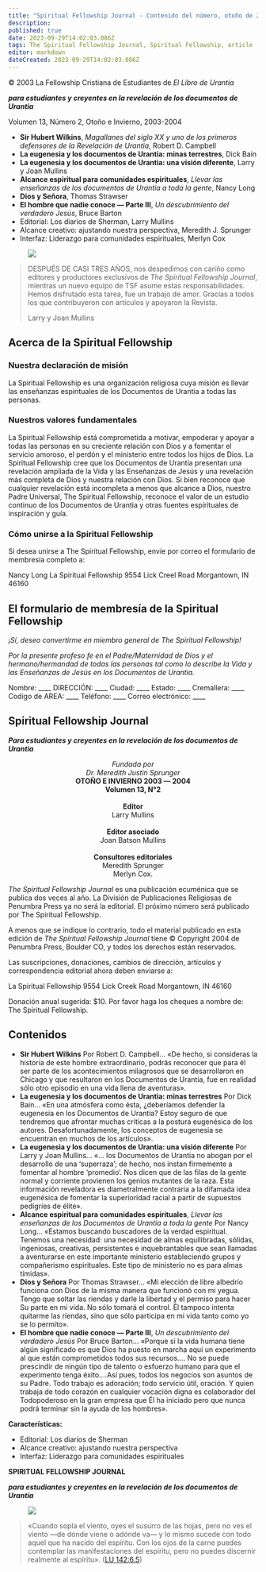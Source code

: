 ```yaml
---
title: "Spiritual Fellowship Journal - Contenido del número, otoño de 2003"
description: 
published: true
date: 2023-09-29T14:02:03.086Z
tags: The Spiritual Fellowship Journal, Spiritual Fellowship, article
editor: markdown
dateCreated: 2023-09-29T14:02:03.086Z
---
```


<p class="v-card v-sheet theme--light grey lighten-3 px-2">© 2003 La Fellowship Cristiana de Estudiantes de <i>El Libro de Urantia</i></p>


***para estudiantes y creyentes en la revelación de los documentos de Urantia***

Volumen 13, Número 2, Otoño e Invierno, 2003-2004

- **Sir Hubert Wilkins**, _Magallanes del siglo XX y uno de los primeros defensores de la Revelación de Urantia_, Robert D. Campbell
- **La eugenesia y los documentos de Urantia: minas terrestres**, Dick Bain
- **La eugenesia y los documentos de Urantia: una visión diferente**, Larry y Joan Mullins
- **Alcance espiritual para comunidades espirituales**, _Llevar las enseñanzas de los documentos de Urantia a toda la gente_, Nancy Long
- **Dios y Señora**, Thomas Strawser
- **El hombre que nadie conoce — Parte III**, _Un descubrimiento del verdadero Jesús_, Bruce Barton
- Editorial: Los diarios de Sherman, Larry Mullins
- Alcance creativo: ajustando nuestra perspectiva, Meredith J. Sprunger
- Interfaz: Liderazgo para comunidades espirituales, Merlyn Cox


<figure id="Figure_1" class="image urantiapedia">
<img src="/image/article/Spiritual_Fellowship_Journal/Logo2.jpg">
</figure>

> DESPUÉS DE CASI TRES AÑOS, nos despedimos con cariño como editores y productores exclusivos de _The Spiritual Fellowship Journal_, mientras un nuevo equipo de TSF asume estas responsabilidades. Hemos disfrutado esta tarea, fue un trabajo de amor. Gracias a todos los que contribuyeron con artículos y apoyaron la Revista.
> 
> Larry y Joan Mullins

## Acerca de la Spiritual Fellowship

### Nuestra declaración de misión

La Spiritual Fellowship es una organización religiosa cuya misión es llevar las enseñanzas espirituales de los Documentos de Urantia a todas las personas.

### Nuestros valores fundamentales

La Spiritual Fellowship está comprometida a motivar, empoderar y apoyar a todas las personas en su creciente relación con Dios y a fomentar el servicio amoroso, el perdón y el ministerio entre todos los hijos de Dios. La Spiritual Fellowship cree que los Documentos de Urantia presentan una revelación ampliada de la Vida y las Enseñanzas de Jesús y una revelación más completa de Dios y nuestra relación con Dios. Si bien reconoce que cualquier revelación está incompleta a menos que alcance a Dios, nuestro Padre Universal, The Spiritual Fellowship, reconoce el valor de un estudio continuo de los Documentos de Urantia y otras fuentes espirituales de inspiración y guía.

### Cómo unirse a la Spiritual Fellowship

Si desea unirse a The Spiritual Fellowship, envíe por correo el formulario de membresía completo a:

Nancy Long
La Spiritual Fellowship
9554 Lick Creel Road
Morgantown, IN 46160

## El formulario de membresía de la Spiritual Fellowship

_¡Sí, deseo convertirme en miembro general de The Spiritual Fellowship!_

_Por la presente profeso fe en el Padre/Maternidad de Dios y el hermano/hermandad de todas las personas tal como lo describe la Vida y las Enseñanzas de Jesús en los Documentos de Urantia._

Nombre: \_\_\_\_
DIRECCIÓN: \_\_\_\_
Ciudad: \_\_\_\_
Estado: \_\_\_\_
Cremallera: \_\_\_\_
Codigo de AREA: \_\_\_\_
Teléfono: \_\_\_\_
Correo electrónico: \_\_\_\_

## Spiritual Fellowship Journal

***Para estudiantes y creyentes en la revelación de los documentos de Urantia***

<p style="text-align:center;">
<i>Fundada por</i><br>
<i>Dr. Meredith Justin Sprunger</i><br>
<b>OTOÑO E INVIERNO 2003 — 2004</b><br>
<b>Volumen 13, N°2</b><br>
<br>
<b>Editor</b><br>
Larry Mullins<br>
<br>
<b>Editor asociado</b><br>
Joan Batson Mullins<br>
<br>
<b>Consultores editoriales</b><br>
Meredith Sprunger<br>
Merlyn Cox.<br>
</p>


_The Spiritual Fellowship Journal_ es una publicación ecuménica que se publica dos veces al año. La División de Publicaciones Religiosas de Penumbra Press ya no será la editorial. El próximo número será publicado por The Spiritual Fellowship.

A menos que se indique lo contrario, todo el material publicado en esta edición de _The Spiritual Fellowship Journal_ tiene © Copyright 2004 de Penumbra Press, Boulder CO, y todos los derechos están reservados.

Las suscripciones, donaciones, cambios de dirección, artículos y correspondencia editorial ahora deben enviarse a:

La Spiritual Fellowship
9554 Lick Creek Road
Morgantown, IN 46160

Donación anual sugerida: \$10. Por favor haga los cheques a nombre de: The Spiritual Fellowship.

## Contenidos

- **Sir Hubert Wilkins**
	Por Robert D. Campbell... «De hecho, si consideras la historia de este hombre extraordinario, podrás reconocer que para él ser parte de los acontecimientos milagrosos que se desarrollaron en Chicago y que resultaron en los Documentos de Urantia, fue en realidad sólo otro episodio en una vida llena de aventuras».
- **La eugenesia y los documentos de Urantia: minas terrestres**
	Por Dick Bain... «En una atmósfera como ésta, ¿deberíamos defender la eugenesia en los Documentos de Urantia? Estoy seguro de que tendremos que afrontar muchas críticas a la postura eugenésica de los autores. Desafortunadamente, los conceptos de eugenesia se encuentran en muchos de los artículos».
- **La eugenesia y los documentos de Urantia: una visión diferente**
	Por Larry y Joan Mullins... «... los Documentos de Urantia no abogan por el desarrollo de una ‘superraza’; de hecho, nos instan firmemente a fomentar al hombre ‘promedio’. Nos dicen que de las filas de la gente normal y corriente provienen los genios mutantes de la raza. Esta información reveladora es diametralmente contraria a la difamada idea eugenésica de fomentar la superioridad racial a partir de supuestos pedigríes de élite».
- **Alcance espiritual para comunidades espirituales**, _Llevar las enseñanzas de los Documentos de Urantia a toda la gente_
	Por Nancy Long... «Estamos buscando buscadores de la verdad espiritual. Tenemos una necesidad: una necesidad de almas equilibradas, sólidas, ingeniosas, creativas, persistentes e inquebrantables que sean llamadas a aventurarse en este importante ministerio estableciendo grupos y compañerismo espirituales. Este tipo de ministerio no es para almas tímidas».
- **Dios y Señora**
	Por Thomas Strawser... «Mi elección de libre albedrío funciona con Dios de la misma manera que funcionó con mi yegua. Tengo que soltar las riendas y darle la libertad y el permiso para hacer Su parte en mi vida. No sólo tomará el control. Él tampoco intenta quitarme las riendas, sino que sólo participa en mi vida tanto como yo se lo permito».
- **El hombre que nadie conoce — Parte III**, _Un descubrimiento del verdadero Jesús_
	Por Bruce Barton... «Porque si la vida humana tiene algún significado es que Dios ha puesto en marcha aquí un experimento al que están comprometidos todos sus recursos.... No se puede prescindir de ningún tipo de talento o esfuerzo humano para que el experimento tenga éxito....Así pues, todos los negocios son asuntos de su Padre. Todo trabajo es adoración; todo servicio útil, oración. Y quien trabaja de todo corazón en cualquier vocación digna es colaborador del Todopoderoso en la gran empresa que Él ha iniciado pero que nunca podrá terminar sin la ayuda de los hombres».

**Características:**
- Editorial: Los diarios de Sherman
- Alcance creativo: ajustando nuestra perspectiva
- Interfaz: Liderazgo para comunidades espirituales

**SPIRITUAL FELLOWSHIP JOURNAL**

***para estudiantes y creyentes en la revelación de los documentos de Urantia***

<figure id="Figure_2" class="image urantiapedia">
<img src="/image/article/Spiritual_Fellowship_Journal/Logo.jpg">
</figure>

> «Cuando sopla el viento, oyes el susurro de las hojas, pero no ves el viento —de dónde viene o adónde va— y lo mismo sucede con todo aquel que ha nacido del espíritu. Con los ojos de la carne puedes contemplar las manifestaciones del espíritu, pero no puedes discernir realmente al espíritu». ([LU 142:6.5](/es/The_Urantia_Book/142#p6_5))

